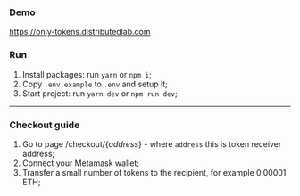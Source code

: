 ### Demo
https://only-tokens.distributedlab.com

### Run
1. Install packages: run `yarn` or `npm i`;
2. Copy `.env.example` to `.env` and setup it;
3. Start project: run `yarn dev` or `npm run dev`;
---
### Checkout guide
1. Go to page /checkout/{<i>address</i>} - where `address` this is token receiver address;
2. Connect your Metamask wallet;
3. Transfer a small number of tokens to the recipient, for example 0.00001 ETH;